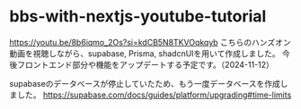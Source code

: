# bbs-with-nextjs-youtube-tutorial
https://youtu.be/8b6iqmo_2Os?si=kdCB5N8TKVOqkqyb
こちらのハンズオン動画を視聴しながら、supabase, Prisma, shadcnUIを用いて作成しました。
今後フロントエンド部分や機能をアップデートする予定です。（2024-11-12）

supabaseのデータベースが停止していたため、もう一度データベースを作成しました。
https://supabase.com/docs/guides/platform/upgrading#time-limits
